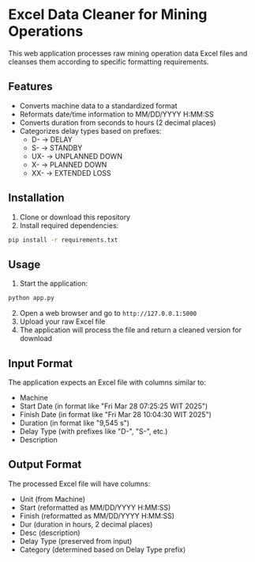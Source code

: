 # Excel Data Cleaner for Mining Operations

This web application processes raw mining operation data Excel files and cleanses them according to specific formatting requirements.

## Features

- Converts machine data to a standardized format
- Reformats date/time information to MM/DD/YYYY H:MM:SS
- Converts duration from seconds to hours (2 decimal places)
- Categorizes delay types based on prefixes:
  - D- → DELAY
  - S- → STANDBY
  - UX- → UNPLANNED DOWN
  - X- → PLANNED DOWN
  - XX- → EXTENDED LOSS

## Installation

1. Clone or download this repository
2. Install required dependencies:

```bash
pip install -r requirements.txt
```

## Usage

1. Start the application:

```bash
python app.py
```

2. Open a web browser and go to `http://127.0.0.1:5000`
3. Upload your raw Excel file
4. The application will process the file and return a cleaned version for download

## Input Format

The application expects an Excel file with columns similar to:
- Machine
- Start Date (in format like "Fri Mar 28 07:25:25 WIT 2025")
- Finish Date (in format like "Fri Mar 28 10:04:30 WIT 2025")
- Duration (in format like "9,545 s")
- Delay Type (with prefixes like "D-", "S-", etc.)
- Description

## Output Format

The processed Excel file will have columns:
- Unit (from Machine)
- Start (reformatted as MM/DD/YYYY H:MM:SS)
- Finish (reformatted as MM/DD/YYYY H:MM:SS)
- Dur (duration in hours, 2 decimal places)
- Desc (description)
- Delay Type (preserved from input)
- Category (determined based on Delay Type prefix) 